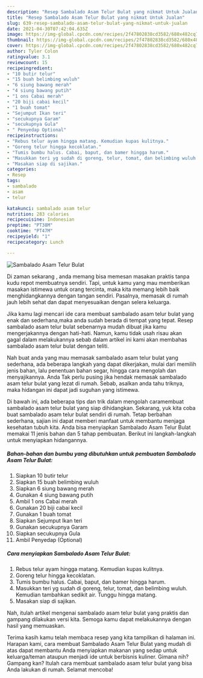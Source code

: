 ```yaml
---
description: "Resep Sambalado Asam Telur Bulat yang nikmat Untuk Jualan"
title: "Resep Sambalado Asam Telur Bulat yang nikmat Untuk Jualan"
slug: 639-resep-sambalado-asam-telur-bulat-yang-nikmat-untuk-jualan
date: 2021-04-30T07:42:04.635Z
image: https://img-global.cpcdn.com/recipes/2f47802838cd3582/680x482cq70/sambalado-asam-telur-bulat-foto-resep-utama.jpg
thumbnail: https://img-global.cpcdn.com/recipes/2f47802838cd3582/680x482cq70/sambalado-asam-telur-bulat-foto-resep-utama.jpg
cover: https://img-global.cpcdn.com/recipes/2f47802838cd3582/680x482cq70/sambalado-asam-telur-bulat-foto-resep-utama.jpg
author: Tyler Colon
ratingvalue: 3.1
reviewcount: 15
recipeingredient:
- "10 butir telur"
- "15 buah belimbing wuluh"
- "6 siung bawang merah"
- "4 siung bawang putih"
- "1 ons Cabai merah"
- "20 biji cabai kecil"
- "1 buah tomat"
- "Sejumput Ikan teri"
- "secukupnya Garam"
- "secukupnya Gula"
- " Penyedap Optional"
recipeinstructions:
- "Rebus telur ayam hingga matang. Kemudian kupas kulitnya."
- "Goreng telur hingga kecoklatan."
- "Tumis bumbu halus. Cabai, baput, dan bamer hingga harum."
- "Masukkan teri yg sudah di goreng, telur, tomat, dan belimbing wuluh. Kemudian tambahkan sedikit air. Tunggu hingga matang."
- "Masakan siap di sajikan."
categories:
- Resep
tags:
- sambalado
- asam
- telur

katakunci: sambalado asam telur 
nutrition: 283 calories
recipecuisine: Indonesian
preptime: "PT38M"
cooktime: "PT47M"
recipeyield: "1"
recipecategory: Lunch

---
```



![Sambalado Asam Telur Bulat](https://img-global.cpcdn.com/recipes/2f47802838cd3582/680x482cq70/sambalado-asam-telur-bulat-foto-resep-utama.jpg)

Di zaman  sekarang , anda memang bisa memesan masakan praktis tanpa kudu repot membuatnya sendiri. Tapi, untuk kamu yang mau memberikan masakan istimewa untuk orang tercinta, maka kita memang lebih baik menghidangkannya dengan tangan sendiri. Pasalnya, memasak di rumah jauh lebih sehat dan dapat menyesuaikan dengan selera keluarga.

Jika kamu lagi mencari ide cara membuat sambalado asam telur bulat yang enak dan sederhana,maka anda sudah berada di tempat yang tepat. Resep sambalado asam telur bulat  sebenarnya mudah dibuat jika kamu mengerjakannya dengan hati-hati. Namun, kamu tidak usah risau akan gagal dalam melakukannya 
sebab dalam artikel ini kami akan membahas sambalado asam telur bulat dengan teliti.  



Nah buat anda yang mau memasak sambalado asam telur bulat yang sederhana, ada beberapa langkah yang dapat dikerjakan, mulai dari memilih jenis bahan, lalu penentuan bahan segar, hingga cara mengolah dan menyajikannya. Anda Tak perlu pusing jika hendak memasak sambalado asam telur bulat yang lezat di rumah. Sebab, asalkan anda  tahu triknya, maka hidangan ini dapat jadi suguhan yang istimewa.

Di bawah ini, ada beberapa tips dan trik dalam mengolah caramembuat sambalado asam telur bulat yang siap dihidangkan. Sekarang, yuk kita coba buat sambalado asam telur bulat sendiri di rumah. Tetap berbahan sederhana, sajian ini dapat memberi manfaat untuk membantu menjaga kesehatan tubuh kita. Anda bisa menyiapkan Sambalado Asam Telur Bulat memakai 11 jenis bahan dan 5 tahap pembuatan. Berikut ini langkah-langkah untuk menyiapkan hidangannya.

<!--inarticleads1-->

##### Bahan-bahan dan bumbu yang dibutuhkan untuk pembuatan Sambalado Asam Telur Bulat:

1. Siapkan 10 butir telur
1. Siapkan 15 buah belimbing wuluh
1. Siapkan 6 siung bawang merah
1. Gunakan 4 siung bawang putih
1. Ambil 1 ons Cabai merah
1. Gunakan 20 biji cabai kecil
1. Gunakan 1 buah tomat
1. Siapkan Sejumput Ikan teri
1. Gunakan secukupnya Garam
1. Siapkan secukupnya Gula
1. Ambil  Penyedap (Optional)




<!--inarticleads2-->

##### Cara menyiapkan Sambalado Asam Telur Bulat:

1. Rebus telur ayam hingga matang. Kemudian kupas kulitnya.
1. Goreng telur hingga kecoklatan.
1. Tumis bumbu halus. Cabai, baput, dan bamer hingga harum.
1. Masukkan teri yg sudah di goreng, telur, tomat, dan belimbing wuluh. Kemudian tambahkan sedikit air. Tunggu hingga matang.
1. Masakan siap di sajikan.




Nah, itulah artikel mengenai  sambalado asam telur bulat  yang praktis dan gampang dilakukan versi kita. Semoga kamu dapat melakukannya dengan hasil yang memuaskan. 

Terima kasih kamu telah membaca resep yang kita tampilkan di halaman ini. Harapan kami, cara membuat  Sambalado Asam Telur Bulat yang mudah di atas dapat membantu Anda menyiapkan makanan yang sedap untuk keluarga/teman ataupun menjadi ide untuk berbisnis kuliner. Gimana nih? Gampang kan? Itulah cara membuat sambalado asam telur bulat yang bisa Anda lakukan di rumah. Selamat mencoba!


